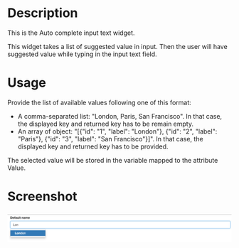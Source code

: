 # Description

This is the Auto complete input text widget. 

This widget takes a list of suggested value in input. Then the user will have suggested value while typing in the input text field.

# Usage

Provide the list of available values following one of this format:
* A comma-separated list: "London, Paris, San Francisco". In that case, the displayed key and returned key has to be remain empty. 
* An array of object: "[{"id": "1", "label": "London"}, {"id": "2", "label": "Paris"}, {"id": "3", "label": "San Francisco"}]". In that case, the displayed key and returned key has to be provided. 

The selected value will be stored in the variable mapped to the attribute Value.

# Screenshot

![Exemple](/src/widgets/customAutoCompleteInput/images/img.png?raw=true "Exemple")
